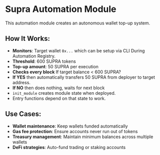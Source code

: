 # **Supra Automation Module**
This automation module creates an autonomous wallet top-up system.

## **How It Works:**

- **Monitors**: Target wallet `0x...` which can be setup via CLI During Automation Registry.
- **Threshold**: 600 SUPRA tokens
- **Top-up amount**: 50 SUPRA per execution
- **Checks every block** If target balance < 600 SUPRA?
- **If YES** then automatically transfers 50 SUPRA from deployer to target address.
- **If NO** then does nothing, waits for next block
- `init_module` creates module state when deployed.
- Entry functions depend on that state to work.

## **Use Cases:**
- **Wallet maintenance**: Keep wallets funded automatically
- **Gas fee protection**: Ensure accounts never run out of tokens
- **Treasury management**: Maintain minimum balances across multiple wallets
- **DeFi strategies**: Auto-fund trading or staking accounts
